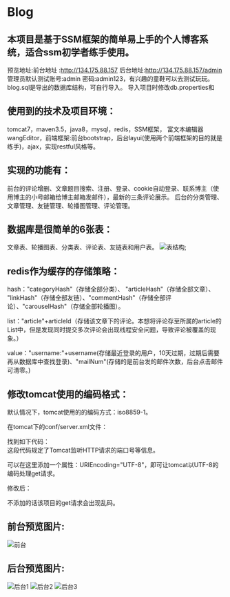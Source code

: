 # Blog
## 本项目是基于SSM框架的简单易上手的个人博客系统，适合ssm初学者练手使用。    
预览地址:前台地址 :http://134.175.88.157 后台地址:http://134.175.88.157/admin    管理员默认测试账号:admin 密码:admin123，有兴趣的童鞋可以去测试玩玩。
blog.sql是导出的数据库结构，可自行导入。
导入项目时修改db.properties和
## 使用到的技术及项目环境：
tomcat7，maven3.5，java8，mysql，redis，SSM框架， 富文本编辑器wangEditor，前端框架:前台bootstrap，后台layui(使用两个前端框架的目的就是练手)，ajax，实现restful风格等。

## 实现的功能有：
前台的评论增删、文章题目搜索、注册、登录、cookie自动登录、联系博主（使用博主的小号邮箱给博主邮箱发邮件），最新的三条评论展示。
后台的分类管理、文章管理、友链管理、轮播图管理、评论管理。

## 数据库是很简单的6张表：
文章表、轮播图表、分类表、评论表、友链表和用户表。
![表结构](https://github.com/frozen-lin/Blog/blob/master/images/%E8%A1%A8%E7%BB%93%E6%9E%84.png);
## redis作为缓存的存储策略：
hash："categoryHash"（存储全部分类）、 "articleHash"（存储全部文章）、 "linkHash"（存储全部友链）、"commentHash"（存储全部评论）、"carouselHash"（存储全部轮播图）。

list："article"+articleId（存储该文章下的评论。本想将评论存至所属的article的List中，但是发现同时提交多次评论会出现线程安全问题，导致评论被覆盖的现象。）

value："username:"+username(存储最近登录的用户，10天过期，过期后需要再从数据库中查找登录)、"mailNum"(存储的是前台发的邮件次数，后台点击邮件可清零。)

## 修改tomcat使用的编码格式：

默认情况下，tomcat使用的的编码方式：iso8859-1。

在tomcat下的conf/server.xml文件：

找到如下代码：    
<Connector port="8080" protocol="HTTP/1.1" connectionTimeout="20000" redirectPort="8443" />
这段代码规定了Tomcat监听HTTP请求的端口号等信息。

可以在这里添加一个属性：URIEncoding="UTF-8"，即可让tomcat以UTF-8的编码处理get请求。

修改后：
<Connector port="8080"  protocol="HTTP/1.1" connectionTimeout="20000" redirectPort="8443" URIEncoding="UTF-8" />

不添加的话该项目的get请求会出现乱码。
## 前台预览图片:
![前台](https://github.com/frozen-lin/Blog/blob/master/images/%E5%89%8D%E5%8F%B0.png)
## 后台预览图片:
![后台1](https://github.com/frozen-lin/Blog/blob/master/images/%E5%90%8E%E5%8F%B01.png)
![后台2](https://github.com/frozen-lin/Blog/blob/master/images/%E5%90%8E%E5%8F%B02.png)
![后台3](https://github.com/frozen-lin/Blog/blob/master/images/%E5%90%8E%E5%8F%B03.png)
